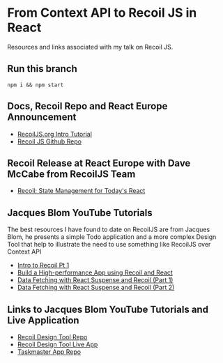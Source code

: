 # From Context API to Recoil JS in React

Resources and links associated with my talk on Recoil JS.

## Run this branch

```
npm i && npm start
```

## Docs, Recoil Repo and React Europe Announcement

- [RecoilJS.org Intro Tutorial](https://recoiljs.org/docs/basic-tutorial/intro)
- [Recoil JS Github Repo](https://github.com/facebookexperimental/Recoil)

## Recoil Release at React Europe with Dave McCabe from RecoilJS Team

- [Recoil: State Management for Today's React](https://www.youtube.com/watch?v=_ISAA_Jt9kI&t=1399s)

## Jacques Blom YouTube Tutorials

The best resources I have found to date on RecoilJS are from Jacques Blom, he presents a simple Todo application and a more complex Design Tool that help to illustrate the need to use something like RecoilJS over Context API

- [Intro to Recoil Pt 1](https://www.youtube.com/watch?v=KBE7Ezn7h0A)
- [Build a High-performance App using Recoil and React](https://www.youtube.com/watch?v=9JVE8OGRSlA)
- [Data Fetching with React Suspense and Recoil (Part 1)](https://www.youtube.com/watch?v=Hkd9gMYuYu4)
- [Data Fetching with React Suspense and Recoil (Part 2)](https://www.youtube.com/watch?v=Ov2x6NqxNqY)

## Links to Jacques Blom YouTube Tutorials and Live Application

- [Recoil Design Tool Repo](https://github.com/jacques-blom/recoil-design-tool)
- [Recoil Design Tool Live App](https://recoil-design-tool.jacquesblom.com)
- [Taskmaster App Repo](https://github.com/jacques-blom/recoil-todo-list)
